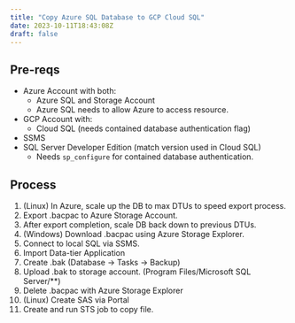 ```yaml
---
title: "Copy Azure SQL Database to GCP Cloud SQL"
date: 2023-10-11T18:43:08Z
draft: false
---
```


## Pre-reqs

* Azure Account with both:
  * Azure SQL and Storage Account
  * Azure SQL needs to allow Azure to access resource.
* GCP Account with:
  * Cloud SQL (needs contained database authentication flag)
* SSMS
* SQL Server Developer Edition (match version used in Cloud SQL)
  * Needs `sp_configure` for contained database authentication.

## Process

1. (Linux) In Azure, scale up the DB to max DTUs to speed export process.
2. Export .bacpac to Azure Storage Account.
3. After export completion, scale DB back down to previous DTUs.
4. (Windows) Download .bacpac using Azure Storage Explorer.
5. Connect to local SQL via SSMS.
6. Import Data-tier Application
7. Create .bak (Database -> Tasks -> Backup)
8. Upload .bak to storage account. (Program Files/Microsoft SQL Server/**)
9. Delete .bacpac with Azure Storage Explorer
10. (Linux) Create SAS via Portal
11. Create and run STS job to copy file.